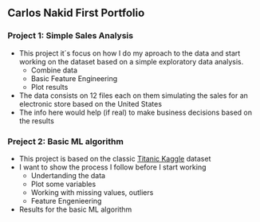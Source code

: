 ## Carlos Nakid First Portfolio

### Project 1: Simple Sales Analysis

* This project it´s focus on how I do my aproach to the data and start working on the dataset based on a simple exploratory data analysis. 
  * Combine data
  * Basic Feature Engineering
  * Plot results
* The data consists on 12 files each on them simulating the sales for an electronic store based on the United States
* The info here would help (if real) to make business decisions based on the results


### Preject 2: Basic ML algorithm
* This project is based on the classic [Titanic Kaggle](https://www.kaggle.com/c/titanic/data) dataset
* I want to show the process I follow before I start working
  * Undertanding the data
  * Plot some variables
  * Working with missing values, outliers
  * Feature Engenieering
* Results for the basic ML algorithm




